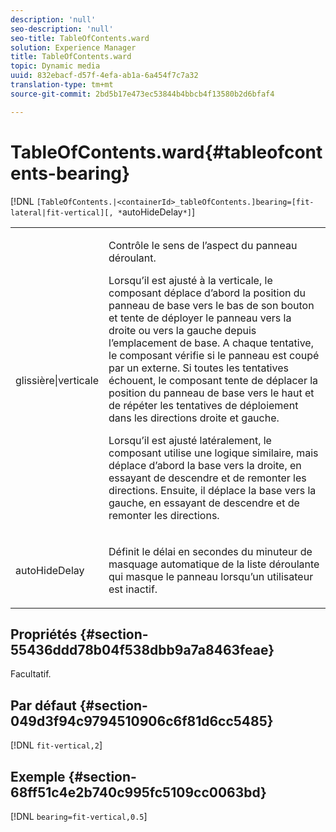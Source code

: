 ```yaml
---
description: 'null'
seo-description: 'null'
seo-title: TableOfContents.ward
solution: Experience Manager
title: TableOfContents.ward
topic: Dynamic media
uuid: 832ebacf-d57f-4efa-ab1a-6a454f7c7a32
translation-type: tm+mt
source-git-commit: 2bd5b17e473ec53844b4bbcb4f13580b2d6bfaf4

---
```



# TableOfContents.ward{#tableofcontents-bearing}

[!DNL `[TableOfContents.|<containerId>_tableOfContents.]bearing=[fit-lateral|fit-vertical][, *`autoHideDelay`*]`]

<table id="table_5151E6EA076C4AAD8D952A09E1F17C44"> 
 <tbody> 
  <tr> 
   <td> <p> <span class="codeph"> glissière|verticale</span> </p> </td> 
   <td> <p> Contrôle le sens de l’aspect du panneau déroulant. </p> <p>Lorsqu’il est <span class="codeph"> ajusté à la verticale</span>, le composant déplace d’abord la position du panneau de base vers le bas de son bouton et tente de déployer le panneau vers la droite ou vers la gauche depuis l’emplacement de base. A chaque tentative, le composant vérifie si le panneau est coupé par un  externe. Si toutes les tentatives échouent, le composant tente de déplacer la position du panneau de base vers le haut et de répéter les tentatives de déploiement dans les directions droite et gauche. </p> <p>Lorsqu’il est <span class="codeph"> ajusté latéralement</span>, le composant utilise une logique similaire, mais déplace d’abord la base vers la droite, en essayant de descendre et de remonter les directions. Ensuite, il déplace la base vers la gauche, en essayant de descendre et de remonter les directions. </p> </td> 
  </tr> 
  <tr> 
   <td> <p> <span class="codeph"><span class="varname"> autoHideDelay</span></span> </p> </td> 
   <td> <p> Définit le délai en secondes du minuteur de masquage automatique de la liste déroulante qui masque le panneau lorsqu’un utilisateur est inactif. </p> </td> 
  </tr> 
 </tbody> 
</table>

## Propriétés {#section-55436ddd78b04f538dbb9a7a8463feae}

Facultatif.

## Par défaut {#section-049d3f94c9794510906c6f81d6cc5485}

[!DNL `fit-vertical,2`]

## Exemple {#section-68ff51c4e2b740c995fc5109cc0063bd}

[!DNL `bearing=fit-vertical,0.5`]
